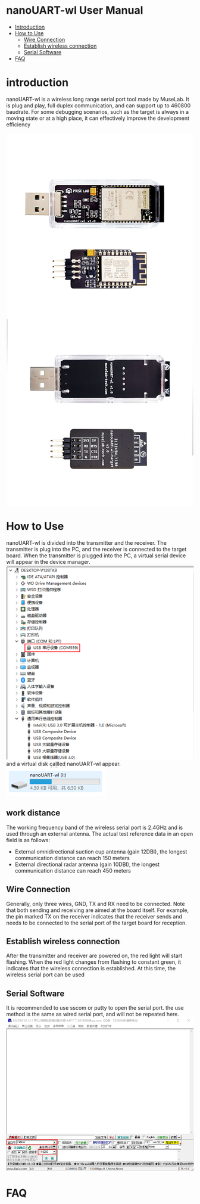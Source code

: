 # nanoUART-wl User Manual
* [Introduction](#introduction) 
* [How to Use](#how-to-use)
    * [Wire Connection](#wire-connection)
    * [Establish wireless connection](#establish-wireless-connection)
	* [Serial Software](#serial-software)
* [FAQ](#faq)
	
# introduction
nanoUART-wl is a wireless long range serial port tool made by MuseLab. It is plug and play, full duplex communication, and can support up to 460800 baudrate. For some debugging scenarios, such as the target is always in a moving state or at a high place, it can effectively improve the development efficiency
<div align=center>
<img src="https://github.com/wuxx/nanoUART-wl/blob/master/doc/nanoUART-wl-top.jpg" width = "500" alt="" align=center />
<img src="https://github.com/wuxx/nanoUART-wl/blob/master/doc/nanoUART-wl-bottom.jpg" width = "500" alt="" align=center />
</div>

# How to Use
nanoUART-wl is divided into the transmitter and the receiver. The transmitter is plug into the PC, and the receiver is connected to the target board. When the transmitter is plugged into the PC, a virtual serial device will appear in the device manager.
![usb_cdc_device](https://github.com/wuxx/nanoUART-wl/blob/master/doc/usb_cdc_device.png)  
and a virtual disk callled nanoUART-wl appear.
![disk](https://github.com/wuxx/nanoUART-wl/blob/master/doc/disk.png)
## work distance
The working frequency band of the wireless serial port is 2.4GHz and is used through an external antenna. The actual test reference data in an open field is as follows:  
- External omnidirectional suction cup antenna (gain 12DBI), the longest communication distance can reach 150 meters
- External directional radar antenna (gain 10DBI), the longest communication distance can reach 450 meters

## Wire Connection
Generally, only three wires, GND, TX and RX need to be connected. Note that both sending and receiving are aimed at the board itself. For example, the pin marked TX on the receiver indicates that the receiver sends and needs to be connected to the serial port of the target board for reception.

## Establish wireless connection
After the transmitter and receiver are powered on, the red light will start flashing. When the red light changes from flashing to constant green, it indicates that the wireless connection is established. At this time, the wireless serial port can be used
## Serial Software
It is recommended to use sscom or putty to open the  serial port. the use method is the same as wired serial port, and will not be repeated here.
![sscom](https://github.com/wuxx/nanoUART-wl/blob/master/doc/sscom.png)

# FAQ
